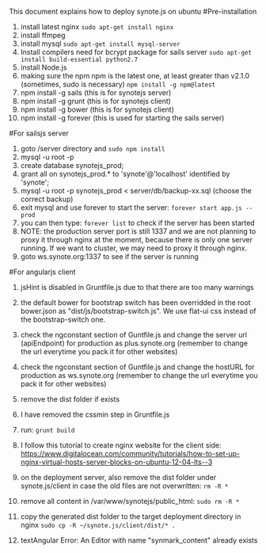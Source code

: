 This document explains how to deploy synote.js on ubuntu
#Pre-installation
1. install latest nginx
```sudo apt-get install nginx```
1. install ffmpeg
1. install mysql
```sudo apt-get install mysql-server```
1. Install compilers need for bcrypt package for sails server
```sudo apt-get install build-essential python2.7```
1. install Node.js
1. making sure the npm npm is the latest one, at least greater than v2.1.0 (sometimes, sudo is necessary)
```npm install -g npm@latest```
1. npm install -g sails (this is for synotejs server)
1. npm install -g grunt (this is for synotejs client)
1. npm install -g bower (this is for synotejs client)
1. npm install -g forever (this is used for starting the sails server)

#For sailsjs server
1. goto /server directory and
```sudo npm install```
1. mysql -u root -p
1. create database synotejs_prod;
1. grant all on synotejs_prod.* to 'synote'@'localhost' identified by 'synote';
1. mysql -u root -p synotejs_prod < server/db/backup-xx.sql (choose the correct backup)
1. exit mysql and use forever to start the server:
```forever start app.js --prod```
1. you can then type:
```forever list```
to check if the server has been started
1. NOTE: the production server port is still 1337 and we are not planning to proxy it through nginx at the moment, because there is only one server running. If we want to cluster, we may need to proxy it through nginx.
1. goto ws.synote.org:1337 to see if the server is running

#For angularjs client
1. jsHint is disabled in Gruntfile.js due to that there are too many warnings
1. the default bower for bootstrap switch has been overridded in the root bower.json as "dist/js/bootstrap-switch.js". We use flat-ui css instead of the bootstrap-switch one.
1. check the ngconstant section of Guntfile.js and change the server url (apiEndpoint) for production as plus.synote.org (remember to change the url everytime you pack it for other websites)
1. check the ngconstant section of Guntfile.js and change the hostURL for production as ws.synote.org (remember to change the url everytime you pack it for other websites)
1. remove the dist folder if exists
1. I have removed the cssmin step in Gruntfile.js
1. run:
```grunt build```
1. I follow this tutorial to create nginx website for the client side:
https://www.digitalocean.com/community/tutorials/how-to-set-up-nginx-virtual-hosts-server-blocks-on-ubuntu-12-04-lts--3
1. on the deployment server, also remove the dist folder under synote.js/client in case the old files are not overwritten:
```rm -R *```
1. remove all content in /var/www/synotejs/public_html:
```sudo rm -R *```
1. copy the generated dist folder to the target deployment directory in nginx
```sudo cp -R ~/synote.js/client/dist/* .```

1. textAngular Error: An Editor with name "synmark_content" already exists <text-angular name="synmark_content" placeholder="Synmark Content..." rows="5" ta-toolbar="[['bold','italics','underline','ul', 'ol']]" ng-model="synmarkContent" class="ng-pristine ng-untouched ng-valid ng-isolate-scope ta-root">
